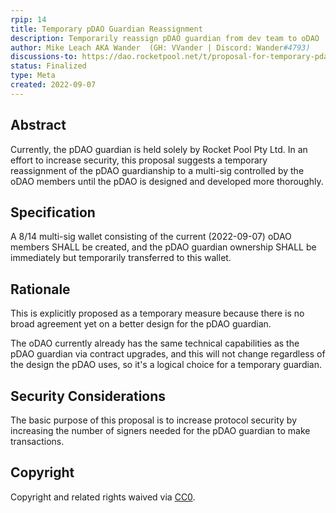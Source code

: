 ```yaml
---
rpip: 14
title: Temporary pDAO Guardian Reassignment
description: Temporarily reassign pDAO guardian from dev team to oDAO
author: Mike Leach AKA Wander  (GH: VVander | Discord: Wander#4793)
discussions-to: https://dao.rocketpool.net/t/proposal-for-temporary-pdao-guardian-reassignment/1024
status: Finalized
type: Meta
created: 2022-09-07
---
```


## Abstract

Currently, the pDAO guardian is held solely by Rocket Pool Pty Ltd. In an effort to increase security, this proposal suggests a temporary reassignment of the pDAO guardianship to a multi-sig controlled by the oDAO members until the pDAO is designed and developed more thoroughly.

## Specification
A 8/14 multi-sig wallet consisting of the current (2022-09-07) oDAO members SHALL be created, and the pDAO guardian ownership SHALL be immediately but temporarily transferred to this wallet.

## Rationale
This is explicitly proposed as a temporary measure because there is no broad agreement yet on a better design for the pDAO guardian. 

The oDAO currently already has the same technical capabilities as the pDAO guardian via contract upgrades, and this will not change regardless of the design the pDAO uses, so it's a logical choice for a temporary guardian.

## Security Considerations
The basic purpose of this proposal is to increase protocol security by increasing the number of signers needed for the pDAO guardian to make transactions.

## Copyright
Copyright and related rights waived via [CC0](https://creativecommons.org/publicdomain/zero/1.0/).
